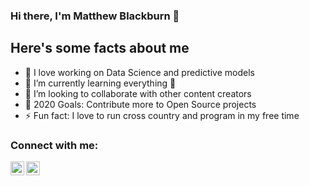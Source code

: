 ### Hi there, I'm Matthew Blackburn 👋

## Here's some facts about me

- 🔭 I love working on Data Science and predictive models
- 🌱 I’m currently learning everything 🤣
- 👯 I’m looking to collaborate with other content creators
- 🥅 2020 Goals: Contribute more to Open Source projects
- ⚡ Fun fact: I love to run cross country and program in my free time

### Connect with me:

[<img align="left" alt="matthewblackbu | LinkedIn" width="22px" src="https://cdn.jsdelivr.net/npm/simple-icons@v3/icons/linkedin.svg" />][linkedin]
[<img align="left" alt="matthewblackbu | LinkedIn" width="22px" src="https://cdn.jsdelivr.net/npm/simple-icons@3.13.0/icons/gmail.svg" />][mail]

[linkedin]: https://www.linkedin.com/in/matthew-blackburn-b89a2520a/
[mail]: mailto:matthewblackbu@gmail.com

